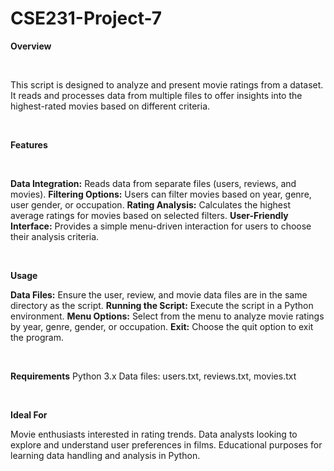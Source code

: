 # CSE231-Project-7

**Overview**

<br>

This script is designed to analyze and present movie ratings from a dataset. It reads and processes data from multiple files to offer insights into the highest-rated movies based on different criteria.

<br>

**Features**

<br>

**Data Integration:** Reads data from separate files (users, reviews, and movies).
**Filtering Options:** Users can filter movies based on year, genre, user gender, or occupation.
**Rating Analysis:** Calculates the highest average ratings for movies based on selected filters.
**User-Friendly Interface:** Provides a simple menu-driven interaction for users to choose their analysis criteria.

<br>

**Usage**

**Data Files:** Ensure the user, review, and movie data files are in the same directory as the script.
**Running the Script:** Execute the script in a Python environment.
**Menu Options:** Select from the menu to analyze movie ratings by year, genre, gender, or occupation.
**Exit:** Choose the quit option to exit the program.

<br>

**Requirements**
Python 3.x
Data files: users.txt, reviews.txt, movies.txt

<br>

**Ideal For**

Movie enthusiasts interested in rating trends.
Data analysts looking to explore and understand user preferences in films.
Educational purposes for learning data handling and analysis in Python.
